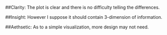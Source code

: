 ##Clarity:
The plot is clear and there is no difficulty telling the differences. 

##Insight:
However I suppose it should contain 3-dimension of information.

##Aethsetic:
As to a simple visualization, more design may not need.
